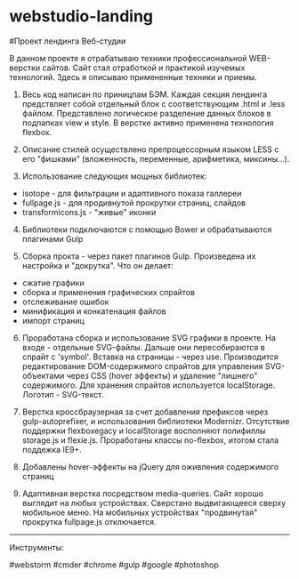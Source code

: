 # webstudio-landing

#Проект лендинга Веб-студии

В данном проекте я отрабатываю техники профессиональной WEB-верстки сайтов.
Сайт стал отработкой и практикой изучемых технологий. Здесь я описываю примененные техники и приемы.

1. Весь код написан по приницпам БЭМ. Каждая секция лендинга предствляет собой отдельный блок с соответствующим .html и .less файлом.
Представлено логическое разделение данных блоков в подпапках view и style. В верстке активно применена технология flexbox.

2. Описание стилей осуществлено препроцессорным языком LESS с его "фишками" (вложенность, переменные, арифметика, миксины...).

3. Использование следующих мощных библиотек:
 - isotope  - для фильтрации и адаптивного показа галлереи 
 - fullpage.js  - для продивнутой прокрутки страниц, слайдов
 - transformicons.js - "живые" иконки

4. Библиотеки подключаются с помощью Bower и обрабатываются плагинами Gulp

5. Сборка прокта - через пакет плагинов Gulp. Произведена их настройка и "докрутка". Что он делает:
 - сжатие графики
 - сборка и применения графических спрайтов
 - отслеживание ошибок
 - минификация и конкатенация файлов
 - импорт страниц
 
6. Проработана сборка и использование SVG графики в проекте.
На входе - отдельные SVG-файлы. Дальше они пересобираются в спрайт c 'symbol'. Bcтавка на страницы  - через use.
Производится редактирование DOM-содержимого спрайтов для управления SVG-объектами через CSS (hover эффекты) и удаление "лишнего" содержимого.
Для хранения спрайтов используется localStorage. Логотип - SVG-текст.

7. Верстка кроссбраузерная за счет добавления префиксов через gulp-autoprefixer, и использования библиотеки Modernizr.
Отсутствие поддержки flexboxegacy и localStorage восполняют полифиллы storage.js и flexie.js. Проработаны классы no-flexbox,
итогом стала поддежка IE9+.

 
8. Добавлены hover-эффекты на jQuery для оживления содержимого страниц

9. Адаптивная верстка посредством media-queries. Сайт хорошо выглядит на любых устройствах.
Сверстано выдвигающееся сверху мобильное меню. На мобильных устройствах "продвинутая" прокрутка fullpage.js отключается.

___
Инструменты:

\#webstorm \#cmder \#chrome \#gulp \#google \#photoshop
